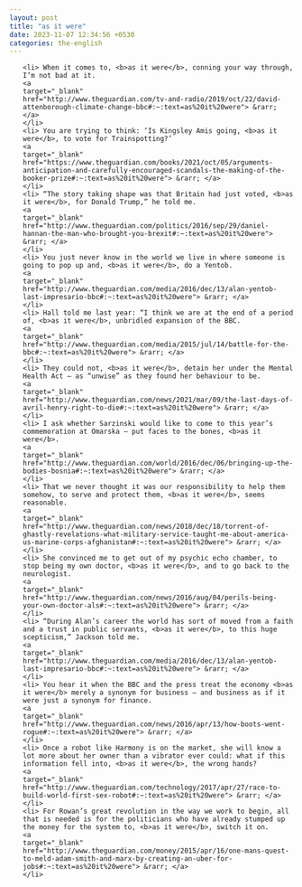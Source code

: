 ```yaml
---
layout: post
title: "as it were"
date: 2023-11-07 12:34:56 +0530
categories: the-english
---
```

<ol>

    <li> When it comes to, <b>as it were</b>, conning your way through, I’m not bad at it.
    <a 
    target="_blank" 
    href="http://www.theguardian.com/tv-and-radio/2019/oct/22/david-attenborough-climate-change-bbc#:~:text=as%20it%20were"> &rarr; </a>
    </li>
    <li> You are trying to think: ‘Is Kingsley Amis going, <b>as it were</b>, to vote for Trainspotting?’
    <a 
    target="_blank" 
    href="https://www.theguardian.com/books/2021/oct/05/arguments-anticipation-and-carefully-encouraged-scandals-the-making-of-the-booker-prize#:~:text=as%20it%20were"> &rarr; </a>
    </li>
    <li> “The story taking shape was that Britain had just voted, <b>as it were</b>, for Donald Trump,” he told me.
    <a 
    target="_blank" 
    href="http://www.theguardian.com/politics/2016/sep/29/daniel-hannan-the-man-who-brought-you-brexit#:~:text=as%20it%20were"> &rarr; </a>
    </li>
    <li> You just never know in the world we live in where someone is going to pop up and, <b>as it were</b>, do a Yentob.
    <a 
    target="_blank" 
    href="http://www.theguardian.com/media/2016/dec/13/alan-yentob-last-impresario-bbc#:~:text=as%20it%20were"> &rarr; </a>
    </li>
    <li> Hall told me last year: “I think we are at the end of a period of, <b>as it were</b>, unbridled expansion of the BBC.
    <a 
    target="_blank" 
    href="http://www.theguardian.com/media/2015/jul/14/battle-for-the-bbc#:~:text=as%20it%20were"> &rarr; </a>
    </li>
    <li> They could not, <b>as it were</b>, detain her under the Mental Health Act – as “unwise” as they found her behaviour to be.
    <a 
    target="_blank" 
    href="http://www.theguardian.com/news/2021/mar/09/the-last-days-of-avril-henry-right-to-die#:~:text=as%20it%20were"> &rarr; </a>
    </li>
    <li> I ask whether Sarzinski would like to come to this year’s commemoration at Omarska – put faces to the bones, <b>as it were</b>.
    <a 
    target="_blank" 
    href="http://www.theguardian.com/world/2016/dec/06/bringing-up-the-bodies-bosnia#:~:text=as%20it%20were"> &rarr; </a>
    </li>
    <li> That we never thought it was our responsibility to help them somehow, to serve and protect them, <b>as it were</b>, seems reasonable.
    <a 
    target="_blank" 
    href="http://www.theguardian.com/news/2018/dec/18/torrent-of-ghastly-revelations-what-military-service-taught-me-about-america-us-marine-corps-afghanistan#:~:text=as%20it%20were"> &rarr; </a>
    </li>
    <li> She convinced me to get out of my psychic echo chamber, to stop being my own doctor, <b>as it were</b>, and to go back to the neurologist.
    <a 
    target="_blank" 
    href="http://www.theguardian.com/news/2016/aug/04/perils-being-your-own-doctor-als#:~:text=as%20it%20were"> &rarr; </a>
    </li>
    <li> “During Alan’s career the world has sort of moved from a faith and a trust in public servants, <b>as it were</b>, to this huge scepticism,” Jackson told me.
    <a 
    target="_blank" 
    href="http://www.theguardian.com/media/2016/dec/13/alan-yentob-last-impresario-bbc#:~:text=as%20it%20were"> &rarr; </a>
    </li>
    <li> You hear it when the BBC and the press treat the economy <b>as it were</b> merely a synonym for business – and business as if it were just a synonym for finance.
    <a 
    target="_blank" 
    href="http://www.theguardian.com/news/2016/apr/13/how-boots-went-rogue#:~:text=as%20it%20were"> &rarr; </a>
    </li>
    <li> Once a robot like Harmony is on the market, she will know a lot more about her owner than a vibrator ever could: what if this information fell into, <b>as it were</b>, the wrong hands?
    <a 
    target="_blank" 
    href="http://www.theguardian.com/technology/2017/apr/27/race-to-build-world-first-sex-robot#:~:text=as%20it%20were"> &rarr; </a>
    </li>
    <li> For Rowan’s great revolution in the way we work to begin, all that is needed is for the politicians who have already stumped up the money for the system to, <b>as it were</b>, switch it on.
    <a 
    target="_blank" 
    href="http://www.theguardian.com/money/2015/apr/16/one-mans-quest-to-meld-adam-smith-and-marx-by-creating-an-uber-for-jobs#:~:text=as%20it%20were"> &rarr; </a>
    </li>